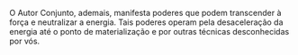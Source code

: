 ﻿O Autor Conjunto, ademais, manifesta poderes que podem transcender à força e neutralizar a energia. Tais poderes operam pela desaceleração da energia até o ponto de materialização e por outras técnicas desconhecidas por vós.